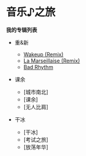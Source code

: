 # 音乐♪之旅

**我的专辑列表**

* 重&新
  * [Wakeup (Remix)](wakeup.mp3)
  * [La Marseillaise (Remix)](pon.mp3)
  * [Bad Rhythm](badrhythm.mp3)

* 课余
  * [城市南北]
  * [课余]
  * [无人比肩]
  
* 干冰
  * [干冰]
  * [考试之旅]
  * [放荡年华]
